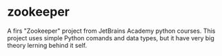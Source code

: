 # zookeeper
A firs "Zookeeper" project from JetBrains Academy python courses.
This project uses simple Python comands and data types, but it have very big theory lerning behind it self.
